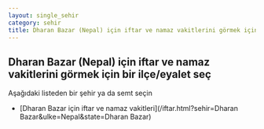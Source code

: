 ```yaml
---
layout: single_sehir
category: sehir
title: Dharan Bazar (Nepal) için iftar ve namaz vakitlerini görmek için bir ilçe/eyalet seç
---
```



## Dharan Bazar (Nepal) için iftar ve namaz vakitlerini görmek için bir ilçe/eyalet seç

Aşağıdaki listeden bir şehir ya da semt seçin


* [Dharan Bazar için iftar ve namaz vakitleri](/iftar.html?sehir=Dharan Bazar&ulke=Nepal&state=Dharan Bazar)
